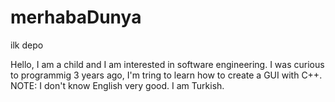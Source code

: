 # merhabaDunya
ilk depo

Hello, I am a child and I am interested in software engineering.
I was curious to programmig 3 years ago, I'm tring to learn how to create a GUI with C++.
NOTE: I don't know English very good. I am Turkish.
